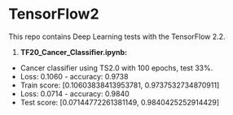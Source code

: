 # TensorFlow2
This repo contains Deep Learning tests with the TensorFlow 2.2.

1. **TF20_Cancer_Classifier.ipynb:** 
- Cancer classifier using TS2.0 with 100 epochs, test 33%.
- Loss: 0.1060 - accuracy: 0.9738
- Train score:  [0.10603838413953781, 0.9737532734870911]
- Loss: 0.0714 - accuracy: 0.9840
- Test score:  [0.07144772261381149, 0.9840425252914429]
